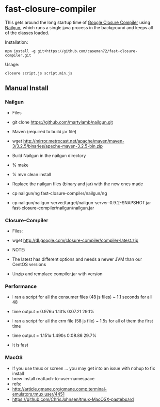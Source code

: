 # fast-closure-compiler

This gets around the long startup time of [Google Closure Compiler](https://developers.google.com/closure/compiler/)
using [Nailgun](http://www.martiansoftware.com/nailgun/), which runs a single java process in the background and keeps all of the classes loaded.

Installation:

    npm install -g git+https://github.com/caseman72/fast-closure-compiler.git

Usage:

    closure script.js script.min.js


## Manual Install

### Nailgun

* Files
 * git clone https://github.com/martylamb/nailgun.git

* Maven (required to build jar file)
 * wget http://mirror.metrocast.net/apache/maven/maven-3/3.2.5/binaries/apache-maven-3.2.5-bin.zip

* Build Nailgun in the nailgun directory
 * % make
 * % mvn clean install

* Replace the nailgun files (binary and jar) with the new ones made
 * cp nailgun/ng fast-closure-compiler/nailgun/ng
 * cp nailgun/nailgun-server/target/nailgun-server-0.9.2-SNAPSHOT.jar fast-closure-compiler/nailgun/nailgun.jar


### Closure-Compiler

* Files:
 * wget http://dl.google.com/closure-compiler/compiler-latest.zip

* NOTE:
 * The latest has different options and needs a newer JVM than our CentOS versions

* Unzip and remplace compiler.jar with version


### Performance

* I ran a script for all the consumer files (48 js files) ~ 1.1 seconds for all 48
 * time output = 0.976u 1.131s 0:07.21 29.1%

* I ran a script for all the crm file (58 js file) ~ 1.5s for all of them the first time
 * time output = 1.151u 1.490s 0:08.86 29.7%

* It is fast


### MacOS

* If you use tmux or screen ... you may get into an issue with nohup to fix install
 * brew install reattach-to-user-namespace
* refs:
 * http://article.gmane.org/gmane.comp.terminal-emulators.tmux.user/4451
 * https://github.com/ChrisJohnsen/tmux-MacOSX-pasteboard
